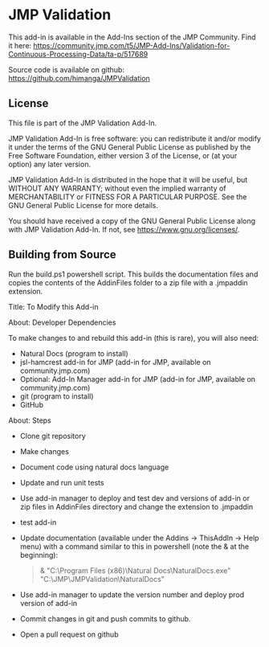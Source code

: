 # JMP Validation
This add-in is available in the Add-Ins section of the JMP Community.  Find it here:
https://community.jmp.com/t5/JMP-Add-Ins/Validation-for-Continuous-Processing-Data/ta-p/517689

Source code is available on github:
https://github.com/himanga/JMPValidation

## License
This file is part of the JMP Validation Add-In.

JMP Validation Add-In is free software: you can redistribute it and/or modify it under the terms of the GNU General Public License as published by the Free Software Foundation, either version 3 of the License, or (at your option) any later version.

JMP Validation Add-In is distributed in the hope that it will be useful, but WITHOUT ANY WARRANTY; without even the implied warranty of MERCHANTABILITY or FITNESS FOR A PARTICULAR PURPOSE. See the GNU General Public License for more details.

You should have received a copy of the GNU General Public License along with JMP Validation Add-In. If not, see <https://www.gnu.org/licenses/>.

## Building from Source
Run the build.ps1 powershell script.  This builds the documentation files and copies the contents of the AddinFiles folder to a zip file with a .jmpaddin extension.

Title: To Modify this Add-in

About: Developer Dependencies

To make changes to and rebuild this add-in (this is rare), you will also need:

- Natural Docs (program to install)
- jsl-hamcrest add-in for JMP (add-in for JMP, available on community.jmp.com)
- Optional: Add-In Manager add-in for JMP (add-in for JMP, available on community.jmp.com)
- git (program to install)
- GitHub

About: Steps

- Clone git repository
- Make changes
- Document code using natural docs language
- Update and run unit tests
- Use add-in manager to deploy and test dev and versions of add-in or zip files in AddinFiles directory and change the extension to .jmpaddin
- test add-in
- Update documentation (available under the Addins -> ThisAddIn -> Help menu) with a command similar to this in powershell (note the & at the beginning):
  > & "C:\Program Files (x86)\Natural Docs\NaturalDocs.exe" "C:\JMP\JMPValidation\NaturalDocs"

- Use add-in manager to update the version number and deploy prod version of add-in
- Commit changes in git and push commits to github.
- Open a pull request on github

